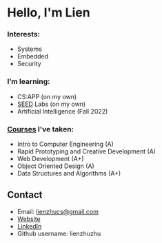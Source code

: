 # Hello, I'm Lien

### Interests:
* Systems
* Embedded 
* Security
    
### I’m learning:
* CS:APP (on my own)
* [SEED](https://seedsecuritylabs.org/) Labs (on my own)
* Artificial Intelligence (Fall 2022)
    
### [Courses](https://engineering.wustl.edu/index.html) I've taken:
* Intro to Computer Engineering (A)
* Rapid Prototyping and Creative Development (A)
* Web Development (A+)
* Object Oriented Design (A)
* Data Structures and Algorithms (A+)
 
## Contact
- Email: lienzhucs@gmail.com
- [Website](https://lienzhu.dev)
- [LinkedIn](https://www.linkedin.com/in/lienzhu/)
- Github username: lienzhuzhu



